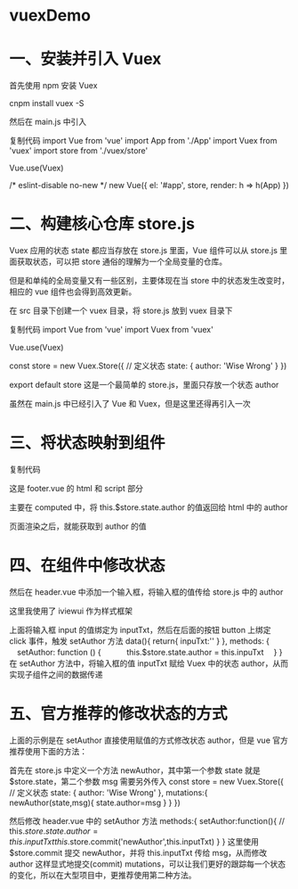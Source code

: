# vuexDemo
# 一、安装并引入 Vuex

首先使用 npm 安装 Vuex

cnpm install vuex -S
 

然后在 main.js 中引入

复制代码
import Vue from 'vue'
import App from './App'
import Vuex from 'vuex'
import store from './vuex/store'

Vue.use(Vuex)

/* eslint-disable no-new */
new Vue({
  el: '#app',
  store,
  render: h => h(App)
})

 

# 二、构建核心仓库 store.js

Vuex 应用的状态 state 都应当存放在 store.js 里面，Vue 组件可以从 store.js 里面获取状态，可以把 store 通俗的理解为一个全局变量的仓库。

但是和单纯的全局变量又有一些区别，主要体现在当 store 中的状态发生改变时，相应的 vue 组件也会得到高效更新。

 

在 src 目录下创建一个 vuex 目录，将 store.js 放到 vuex 目录下

复制代码
import Vue from 'vue'
import Vuex from 'vuex'

Vue.use(Vuex)

const store = new Vuex.Store({
  // 定义状态
  state: {
    author: 'Wise Wrong'
  }
})

export default store
这是一个最简单的 store.js，里面只存放一个状态 author

虽然在 main.js 中已经引入了 Vue 和 Vuex，但是这里还得再引入一次

 

# 三、将状态映射到组件

复制代码
<template>
  <footer class="footer">
    <ul>
      <li v-for="lis in ul">{{lis.li}}</li>
    </ul>
    <p>
      Copyright&nbsp;&copy;&nbsp;{{author}} - 2016 All rights reserved
    </p>
  </footer>
</template>

<script>
  export default {
    name: 'footerDiv',
    data () {
      return {
        ul: [
          { li: '琉璃之金' },
          { li: '朦胧之森' },
          { li: '缥缈之滔' },
          { li: '逍遥之火' },
          { li: '璀璨之沙' }
        ]
      }
    },
    computed: {
      author () {
        return this.$store.state.author
      }
    }
  }
</script>

这是 footer.vue 的 html 和 script 部分

主要在 computed 中，将 this.$store.state.author 的值返回给 html 中的 author

页面渲染之后，就能获取到 author 的值

 

 

 

# 四、在组件中修改状态

然后在 header.vue 中添加一个输入框，将输入框的值传给 store.js 中的 author

这里我使用了 iviewui 作为样式框架



上面将输入框 input 的值绑定为 inputTxt，然后在后面的按钮 button 上绑定 click 事件，触发 setAuthor 方法
data(){
  return{
    inpuTxt:''
  }
},
methods: {
　setAuthor: function () {
　　　this.$store.state.author = this.inpuTxt
　}
}
在 setAuthor 方法中，将输入框的值 inputTxt 赋给 Vuex 中的状态 author，从而实现子组件之间的数据传递




# 五、官方推荐的修改状态的方式

上面的示例是在 setAuthor 直接使用赋值的方式修改状态 author，但是 vue 官方推荐使用下面的方法：

首先在 store.js 中定义一个方法 newAuthor，其中第一个参数 state 就是 $store.state，第二个参数 msg 需要另外传入
const store = new Vuex.Store({
  // 定义状态
  state: {
    author: 'Wise Wrong'
  },
  mutations:{
  	newAuthor(state,msg){
  		state.author=msg
  	}
  }
})

然后修改 header.vue 中的 setAuthor 方法
methods:{
  setAuthor:function(){
      // this.$store.state.author=this.inputTxt
      this.$store.commit('newAuthor',this.inputTxt)
  }
}
这里使用 $store.commit 提交 newAuthor，并将 this.inputTxt 传给 msg，从而修改 author
这样显式地提交(commit) mutations，可以让我们更好的跟踪每一个状态的变化，所以在大型项目中，更推荐使用第二种方法。

 

